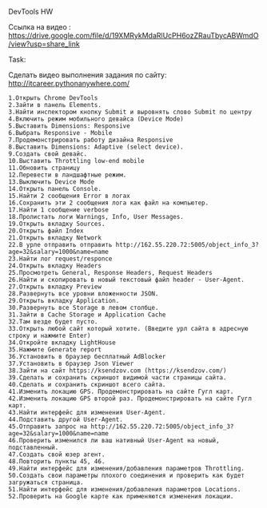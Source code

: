   DevTools HW 

Ссылка на видео : https://drive.google.com/file/d/19XMRykMdaRlUcPH6ozZRauTbycABWmdO/view?usp=share_link

 Task:

Сделать видео выполнения задания по сайту: http://itcareer.pythonanywhere.com/

    1.Открыть Chrome DevTools
    2.Зайти в панель Elements.
    3.Найти инспектором кнопку Submit и выровнять слово Submit по центру
    4.Включить режим мобильного девайса (Device Mode)
    5.Выставить Dimensions: Responsive
    6.Выбрать Responsive - Mobile
    7.Продемонстрировать работу дизайна Responsive
    8.Выставить Dimensions: Adaptive (select device).
    9.Создать свой девайс.
    10.Выставить Throttling low-end mobile
    11.Обновить страницу
    12.Перевести в ландшафтные режим.
    13.Выключить Device Mode
    14.Открыть панель Console.
    15.Найти 2 сообщения Error в логах
    16.Сохранить эти 2 сообщения лога как файл на компьютер.
    17.Найти 1 сообщение verbose
    18.Пролистать логи Warnings, Info, User Messages.
    19.Открыть вкладку Sources.
    20.Открыть файл Index
    21.Открыть вкладку Network
    22.В урле отправить отправить http://162.55.220.72:5005/object_info_3?age=32&salary=1000&name=name
    23.Найти лог request/responce
    24.Открыть вкладку Headers
    25.Просмотреть General, Response Headers, Request Headers
    26.Найти и скопировать в новый текстовый файл header - User-Agent.
    27.Открыть вкладку Preview
    28.Развернуть все уровни вложенности JSON.
    29.Открыть вкладку Application.
    30.Развернуть все Storage в левом столбце.
    31.Зайти в Cache Storage и Application Cache
    32.Там везде будет пусто.
    33.Открыть любой сайт который хотите. (Введите урл сайта в адресную строку и нажмите Enter)
    34.Откройте вкладку LightHouse
    35.Нажмите Generate report
    36.Установить в браузер бесплатный AdBlocker
    37.Установить в браузер Json Viewer
    38.Зайти на сайт https://ksendzov.com (https://ksendzov.com/)
    39.Сделать и сохранить скриншот видимой части страницы сайта.
    40.Сделать и сохранить скриншот всего сайта.
    41.Изменить локацию GPS. Продемонстрировать на сайте Гугл карт.
    42.Изменить локацию GPS второй раз. Продемонстрировать на сайте Гугл карт.
    43.Найти интерфейс для изменения User-Agent.
    44.Подставить другой User-Agent.
    45.Отправить запрос на http://162.55.220.72:5005/object_info_3?age=32&salary=1000&name=name
    46.Проверить изменился ли ваш нативный User-Agent на новый, подставленный.
    47.Создать свой юзер агент.
    48.Повторить пункты 45, 46.
    49.Найти интерфейс для изменения/добавления параметров Throttling.
    50.Создать свои параметры плохого соединения и проверить как будет загружаться страница.
    51.Найти интерфейс для изменения/добавления параметров Locations.
    52.Проверить на Google карте как применяются изменения локации.
